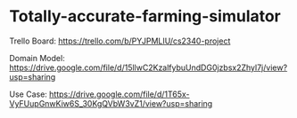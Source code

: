 # Totally-accurate-farming-simulator

Trello Board: https://trello.com/b/PYJPMLIU/cs2340-project

Domain Model: https://drive.google.com/file/d/15llwC2KzalfybuUndDG0jzbsx2Zhyl7j/view?usp=sharing

Use Case: https://drive.google.com/file/d/1T65x-VyFUupGnwKiw6S_30KgQVbW3vZ1/view?usp=sharing
